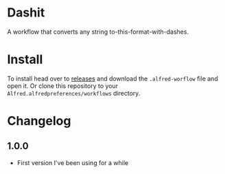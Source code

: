 # Dashit

A workflow that converts any string to-this-format-with-dashes.

# Install

To install head over to [releases](releases) and download the `.alfred-worflow` file and open it. Or clone this repository to your `Alfred.alfredpreferences/workflows` directory.

# Changelog

## 1.0.0

- First version I've been using for a while
